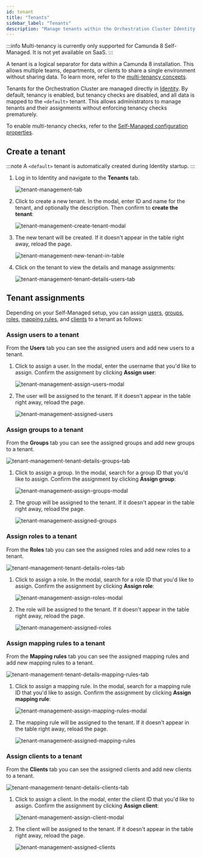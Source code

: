 ```yaml
---
id: tenant
title: "Tenants"
sidebar_label: "Tenants"
description: "Manage tenants within the Orchestration Cluster Identity to support the logical separation of your infrastructure."
---
```


:::info
Multi-tenancy is currently only supported for Camunda 8 Self-Managed. It is not yet available on SaaS.
:::

A tenant is a logical separator for data within a Camunda 8 installation. This allows multiple teams, departments, or clients to share a single environment without sharing data. To learn more, refer to the [multi-tenancy concepts](../concepts/multi-tenancy.md).

Tenants for the Orchestration Cluster are managed directly in [Identity](identity-introduction.md). By default, tenancy is enabled, but tenancy checks are disabled, and all data is mapped to the `<default>` tenant. This allows administrators to manage tenants and their assignments without enforcing tenancy checks prematurely.

To enable multi-tenancy checks, refer to the [Self-Managed configuration properties](/self-managed/components/orchestration-cluster/core-settings/configuration/properties.md#multi-tenancy).

## Create a tenant

:::note
A `<default>` tenant is automatically created during Identity startup.
:::

1. Log in to Identity and navigate to the **Tenants** tab.

   ![tenant-management-tab](./img/tenant-management-tab.png)

2. Click to create a new tenant. In the modal, enter ID and name for the tenant, and optionally the description. Then confirm to **create the tenant**:

   ![tenant-management-create-tenant-modal](./img/tenant-management-create-tenant-modal.png)

3. The new tenant will be created. If it doesn't appear in the table right away, reload the page.

   ![tenant-management-new-tenant-in-table](./img/tenant-management-new-tenant-in-table.png)

4. Click on the tenant to view the details and manage assignments:

   ![tenant-management-tenant-details-users-tab](./img/tenant-management-tenant-details-users-tab.png)

## Tenant assignments

Depending on your Self-Managed setup, you can assign [users](user.md), [groups](group.md), [roles](role.md), [mapping rules](./mapping-rules/manage-mapping-rules.md), and [clients](client.md) to a tenant as follows:

### Assign users to a tenant

From the **Users** tab you can see the assigned users and add new users to a tenant.

1. Click to assign a user. In the modal, enter the username that you'd like to assign. Confirm the assignment by clicking **Assign user**:

   ![tenant-management-assign-users-modal](./img/tenant-management-assign-users-modal.png)

2. The user will be assigned to the tenant. If it doesn't appear in the table right away, reload the page.

   ![tenant-management-assigned-users](./img/tenant-management-assigned-users.png)

### Assign groups to a tenant

From the **Groups** tab you can see the assigned groups and add new groups to a tenant.

![tenant-management-tenant-details-groups-tab](./img/tenant-management-tenant-details-groups-tab.png)

1. Click to assign a group. In the modal, search for a group ID that you'd like to assign. Confirm the assignment by clicking **Assign group**:

   ![tenant-management-assign-groups-modal](./img/tenant-management-assign-groups-modal.png)

2. The group will be assigned to the tenant. If it doesn't appear in the table right away, reload the page.

   ![tenant-management-assigned-groups](./img/tenant-management-assigned-groups.png)

### Assign roles to a tenant

From the **Roles** tab you can see the assigned roles and add new roles to a tenant.

![tenant-management-tenant-details-roles-tab](./img/tenant-management-tenant-details-roles-tab.png)

1. Click to assign a role. In the modal, search for a role ID that you'd like to assign. Confirm the assignment by clicking **Assign role**:

   ![tenant-management-assign-roles-modal](./img/tenant-management-assign-roles-modal.png)

2. The role will be assigned to the tenant. If it doesn't appear in the table right away, reload the page.

   ![tenant-management-assigned-roles](./img/tenant-management-assigned-roles.png)

### Assign mapping rules to a tenant

From the **Mapping rules** tab you can see the assigned mapping rules and add new mapping rules to a tenant.

![tenant-management-tenant-details-mapping-rules-tab](./img/tenant-management-tenant-details-mapping-rules-tab.png)

1. Click to assign a mapping rule. In the modal, search for a mapping rule ID that you'd like to assign. Confirm the assignment by clicking **Assign mapping rule**:

   ![tenant-management-assign-mapping-rules-modal](./img/tenant-management-assign-mapping-rules-modal.png)

2. The mapping rule will be assigned to the tenant. If it doesn't appear in the table right away, reload the page.

   ![tenant-management-assigned-mapping-rules](./img/tenant-management-assigned-mapping-rules.png)

### Assign clients to a tenant

From the **Clients** tab you can see the assigned clients and add new clients to a tenant.

![tenant-management-tenant-details-clients-tab](./img/tenant-management-tenant-details-clients-tab.png)

1. Click to assign a client. In the modal, enter the client ID that you'd like to assign. Confirm the assignment by clicking **Assign client**:

   ![tenant-management-assign-client-modal](./img/tenant-management-assign-client-modal.png)

2. The client will be assigned to the tenant. If it doesn't appear in the table right away, reload the page.

   ![tenant-management-assigned-clients](./img/tenant-management-assigned-clients.png)
